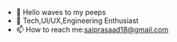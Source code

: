 - 👋 Hello waves to my peeps
- 🌱 Tech,UI/UX,Engineering Enthusiast
- 📫 How to reach me:saiprasaad18@gmail.com

<!---
saiprasaad2002/saiprasaad2002 is a ✨ special ✨ repository because its `README.md` (this file) appears on your GitHub profile.
You can click the Preview link to take a look at your changes.
--->
